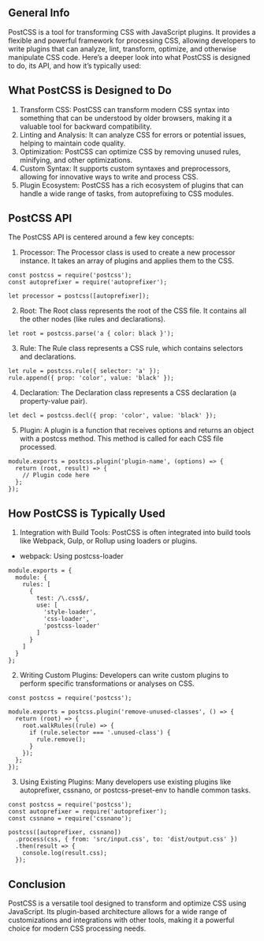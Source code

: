 ## General Info

PostCSS is a tool for transforming CSS with JavaScript plugins. It provides a flexible and powerful framework for processing CSS, allowing developers to write plugins that can analyze, lint, transform, optimize, and otherwise manipulate CSS code. Here’s a deeper look into what PostCSS is designed to do, its API, and how it’s typically used:

## What PostCSS is Designed to Do

1. Transform CSS: PostCSS can transform modern CSS syntax into something that can be understood by older browsers, making it a valuable tool for backward compatibility.
2. Linting and Analysis: It can analyze CSS for errors or potential issues, helping to maintain code quality.
3. Optimization: PostCSS can optimize CSS by removing unused rules, minifying, and other optimizations.
4. Custom Syntax: It supports custom syntaxes and preprocessors, allowing for innovative ways to write and process CSS.
5. Plugin Ecosystem: PostCSS has a rich ecosystem of plugins that can handle a wide range of tasks, from autoprefixing to CSS modules.

## PostCSS API

The PostCSS API is centered around a few key concepts:

1. Processor: The Processor class is used to create a new processor instance. It takes an array of plugins and applies them to the CSS.

```
const postcss = require('postcss');
const autoprefixer = require('autoprefixer');

let processor = postcss([autoprefixer]);
```

2. Root: The Root class represents the root of the CSS file. It contains all the other nodes (like rules and declarations).

```
let root = postcss.parse('a { color: black }');
```

3. Rule: The Rule class represents a CSS rule, which contains selectors and declarations.

```
let rule = postcss.rule({ selector: 'a' });
rule.append({ prop: 'color', value: 'black' });
```

4. Declaration: The Declaration class represents a CSS declaration (a property-value pair).

```
let decl = postcss.decl({ prop: 'color', value: 'black' });
```

5. Plugin: A plugin is a function that receives options and returns an object with a postcss method. This method is called for each CSS file processed.

```
module.exports = postcss.plugin('plugin-name', (options) => {
  return (root, result) => {
    // Plugin code here
  };
});
```

## How PostCSS is Typically Used

1. Integration with Build Tools: PostCSS is often integrated into build tools like Webpack, Gulp, or Rollup using loaders or plugins.

- webpack: Using postcss-loader

```
module.exports = {
  module: {
    rules: [
      {
        test: /\.css$/,
        use: [
          'style-loader',
          'css-loader',
          'postcss-loader'
        ]
      }
    ]
  }
};
```

2. Writing Custom Plugins: Developers can write custom plugins to perform specific transformations or analyses on CSS.

```
const postcss = require('postcss');

module.exports = postcss.plugin('remove-unused-classes', () => {
  return (root) => {
    root.walkRules((rule) => {
      if (rule.selector === '.unused-class') {
        rule.remove();
      }
    });
  };
});
```

3. Using Existing Plugins: Many developers use existing plugins like autoprefixer, cssnano, or postcss-preset-env to handle common tasks.

```
const postcss = require('postcss');
const autoprefixer = require('autoprefixer');
const cssnano = require('cssnano');

postcss([autoprefixer, cssnano])
  .process(css, { from: 'src/input.css', to: 'dist/output.css' })
  .then(result => {
    console.log(result.css);
  });
```

## Conclusion

PostCSS is a versatile tool designed to transform and optimize CSS using JavaScript. Its plugin-based architecture allows for a wide range of customizations and integrations with other tools, making it a powerful choice for modern CSS processing needs.

